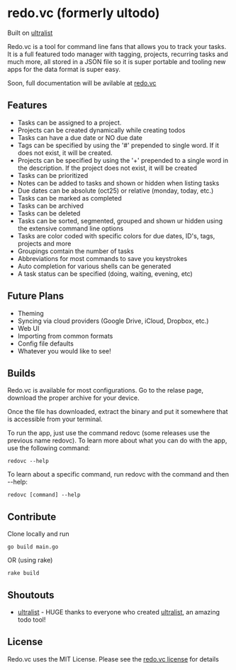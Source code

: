 # redo.vc (formerly ultodo)
Built on [ultralist](https://github.com/ultralist)

Redo.vc is a tool for command line fans that allows you to track your tasks. It is a full featured todo manager with tagging, projects, recurring tasks and much more, all stored in a JSON file so it is super portable and tooling new apps for the data format is super easy.

Soon, full documentation will be avilable at [redo.vc](https://redo.vc)


## Features

* Tasks can be assigned to a project.
* Projects can be created dynamically while creating todos
* Tasks can have a due date or NO due date
* Tags can be specified by using the '#' prepended to single word. If it does not exist, it will be created.
* Projects can be specified by using the '+' prepended to a single word in the description. If the project does not exist, it will be created
* Tasks can be prioritized
* Notes can be added to tasks and shown or hidden when listing tasks
* Due dates can be absolute (oct25) or relative (monday, today, etc.)
* Tasks can be marked as completed
* Tasks can be archived
* Tasks can be deleted
* Tasks can be sorted, segmented, grouped and shown ur hidden using the extensive command line options
* Tasks are color coded with specific colors for due dates, ID's, tags, projects and more
* Groupings comtain the number of tasks
* Abbreviations for most commands to save you keystrokes
* Auto completion for various shells can be generated
* A task status can be specified (doing, waiting, evening, etc)


## Future Plans
* Theming
* Syncing via cloud providers (Google Drive, iCloud, Dropbox, etc.)
* Web UI
* Importing from common formats
* Config file defaults
* Whatever you would like to see!


## Builds

Redo.vc is available for most configurations. Go to the relase page, download the proper archive for your device. 

Once the file has downloaded, extract the binary and put it somewhere that is accessible from your terminal.

To run the app, just use the command redovc (some releases use the previous name redovc). To learn more about what you can do with the app, use the following command:
```
redovc --help
```

To learn about a specific command, run redovc with the command and then --help:
```
redovc [command] --help
```

## Contribute

Clone locally and run
```
go build main.go
```

OR (using rake)
```
rake build
```

## Shoutouts

* [ultralist](https://github.com/ultralist) - HUGE thanks to everyone who created [ultralist](https://github.com/ultralist), an amazing todo tool!


## License

Redo.vc uses the MIT License. Please see the [redo.vc license](https://github.com/sottey/redo.vc/blob/main/LICENSE) for details
